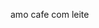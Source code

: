 amo cafe com leite 
<!---
joaolisy/joaolisy is a ✨ special ✨ repository because its `README.md` (this file) appears on your GitHub profile.
You can click the Preview link to take a look at your changes.
--->
